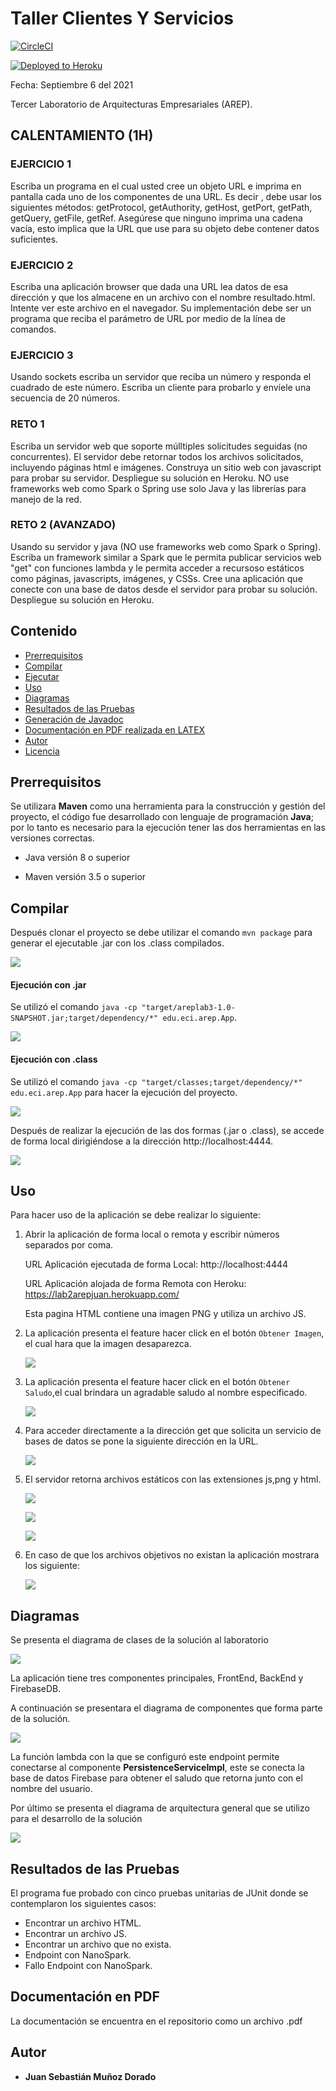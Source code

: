# Taller Clientes Y Servicios

[![CircleCI](https://circleci.com/gh/JuanMunozD/ArepLab2.svg?style=svg)](https://app.circleci.com/pipelines/github/JuanMunozD/ArepLab2)

[![Deployed to Heroku](https://www.herokucdn.com/deploy/button.png)](https://lab2arepjuan.herokuapp.com/)

Fecha: Septiembre 6 del 2021

Tercer Laboratorio de Arquitecturas Empresariales (AREP).

## CALENTAMIENTO (1H)

### EJERCICIO 1

Escriba un programa en el cual usted cree un objeto URL e imprima en pantalla cada uno de los componentes de una URL. Es decir , debe usar los siguientes métodos: getProtocol, getAuthority, getHost, getPort, getPath, getQuery, getFile, getRef. Asegúrese que ninguno imprima una cadena vacía, esto implica que la URL que use para su objeto debe contener datos suficientes.

### EJERCICIO 2

Escriba una aplicación browser que dada una URL lea datos de esa dirección y que los almacene en un archivo con el nombre resultado.html. Intente ver este archivo en el navegador. Su implementación debe ser un programa que reciba el parámetro de URL por medio de la línea de comandos.

### EJERCICIO 3

Usando sockets escriba un servidor que reciba un número y responda el cuadrado de este número. Escriba un cliente para probarlo y envíele una secuencia de 20 números.

### RETO 1

Escriba un servidor web que soporte múlltiples solicitudes seguidas (no concurrentes). El servidor debe retornar todos los archivos solicitados, incluyendo páginas html e imágenes. Construya un sitio web con javascript para probar su servidor. Despliegue su solución en Heroku. NO use frameworks web como Spark o Spring use solo Java y las librerías para manejo de la red.

### RETO 2 (AVANZADO)

Usando su  servidor y java (NO use frameworks web como Spark o Spring). Escriba un framework similar a Spark que le permita publicar servicios web "get" con funciones lambda y le permita acceder a recursoso estáticos como páginas, javascripts, imágenes, y CSSs. Cree una aplicación que conecte con una base de datos desde el servidor para probar su solución. Despliegue su solución en Heroku.

## Contenido

  - [Prerrequisitos](#prerrequisitos)
  - [Compilar](#compilar)
  - [Ejecutar](#ejecutar-de-forma-local)
  - [Uso](#uso)
  - [Diagramas](#diagramas)
  - [Resultados de las Pruebas](#resultados-de-las-pruebas)
  - [Generación de Javadoc](#generación-de-javadoc)
  - [Documentación en PDF realizada en LATEX](#documentación-en-PDF-realizada-en-LATEX)
  - [Autor](#autor)
  - [Licencia](#licencia)

## Prerrequisitos

Se utilizara **Maven** como una herramienta para la construcción y gestión del proyecto, el código fue desarrollado con lenguaje de programación **Java**; por lo tanto es necesario para la ejecución tener las dos herramientas en las versiones correctas.

  - Java versión 8 o superior
  
  - Maven versión 3.5 o superior 
    
## Compilar

Después clonar el proyecto se debe utilizar el comando `mvn package` para generar el ejecutable .jar con los .class compilados.

![](Img/Compilar.PNG)

#### Ejecución con .jar

Se utilizó el comando `java -cp "target/areplab3-1.0-SNAPSHOT.jar;target/dependency/*" edu.eci.arep.App`.

![](Img/Jar.PNG)


#### Ejecución con .class

Se utilizó el comando `java -cp "target/classes;target/dependency/*" edu.eci.arep.App` para hacer la ejecución del proyecto.

![](Img/Class.PNG)

Después de realizar la ejecución de las dos formas (.jar o .class), se accede de forma local dirigiéndose a la dirección http://localhost:4444.

![](Img/LocalHost4444.PNG)

## Uso

Para hacer uso de la aplicación se debe realizar lo siguiente:

1.  Abrir la aplicación de forma local o remota y escribir números separados por coma.

    URL Aplicación ejecutada de forma Local: http://localhost:4444

    URL Aplicación alojada de forma Remota con Heroku: https://lab2arepjuan.herokuapp.com/
    
    Esta pagina HTML contiene una imagen PNG y utiliza un archivo JS.
    
2.  La aplicación presenta el feature hacer click en el botón `Obtener Imagen`, el cual hara que la imagen desaparezca.

    ![](img/Imagen.PNG)

3.  La aplicación presenta el feature hacer click en el botón `Obtener Saludo`,el cual brindara un agradable saludo al nombre especificado.

    ![](img/Saludo.PNG)
    
    
4.  Para acceder directamente a la dirección get que solicita un servicio de bases de datos se pone la siguiente dirección en la URL.

    ![](img/Saludo.PNG)
    
5.  El servidor retorna archivos estáticos con las extensiones js,png y html.
      
    ![](img/JavaScript.PNG)
    
    ![](img/Logo.PNG)
    
    ![](img/Html.PNG)
    
6.  En caso de que los archivos objetivos no existan la aplicación mostrara los siguiente:

    ![](img/Incorrecta.PNG)

## Diagramas

Se presenta el diagrama de clases de la solución al laboratorio

![](diagrams/DiagramaClases.png)

La aplicación tiene tres componentes principales, FrontEnd, BackEnd y FirebaseDB.

A continuación se presentara el diagrama de componentes que forma parte de la solución.

![](diagrams/DiagramaComponentes.png)

La función lambda con la que se configuró este endpoint permite conectarse al componente **PersistenceServiceImpl**, este se conecta la base de datos Firebase para obtener el saludo que retorna junto con el nombre del usuario.

Por último se presenta el diagrama de arquitectura general que se utilizo para el desarrollo de la solución

![](diagrams/ArquitecturaGeneral.PNG)


## Resultados de las Pruebas

El programa fue probado con cinco pruebas unitarias de JUnit donde se contemplaron los siguientes casos:

  - Encontrar un archivo HTML.
  - Encontrar un archivo JS.
  - Encontrar un archivo que no exista.
  - Endpoint con NanoSpark.
  - Fallo Endpoint con NanoSpark.


## Documentación en PDF

La documentación se encuentra en el repositorio como un archivo .pdf

## Autor

  - **Juan Sebastián Muñoz Dorado**

